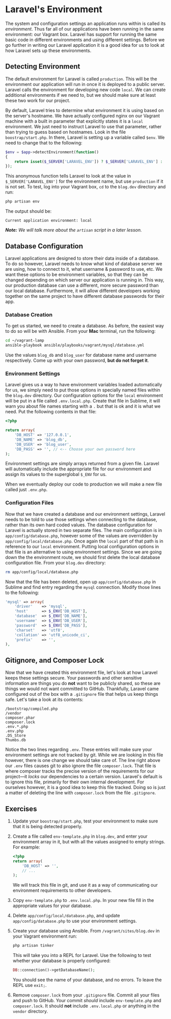 # Laravel's Environment

The system and configuration settings an application runs within is called its *environment*. Thus far all of our applications have been running in the same environment: our Vagrant box. Laravel has support for running the same basic code in different environments and using different settings. Before we go further in writing our Laravel application it is a good idea for us to look at how Laravel sets up these environments.

## Detecting Environment

The default environment for Laravel is called `production`. This will be the environment our application will run in once it is deployed to a public server. Laravel calls the environment for developing new code `local`. We can create additional environments if we need to, but we should make sure at least these two work for our project.

By default, Laravel tries to determine what environment it is using based on the server's hostname. We have actually configured nginx on our Vagrant machine with a built in parameter that explicitly states it is a `local` environment. We just need to instruct Laravel to use that parameter, rather than trying to guess based on hostnames. Look in the file `boostrap/start.php`. In there, Laravel is setting up a variable called `$env`. We need to change that to the following:

```php
$env = $app->detectEnvironment(function()
{
    return isset($_SERVER['LARAVEL_ENV']) ? $_SERVER['LARAVEL_ENV'] : 'production';
});
```

This anonymous function tells Laravel to look at the value in `$_SERVER['LARAVEL_ENV']` for the environment name, but use `production` if it is not set. To test, log into your Vagrant box, `cd` to the `blog.dev` directory and run:

```bash
php artisan env
```

The output should be:

    Current application environment: local

_**Note:** We will talk more about the `artisan` script in a later lesson._

## Database Configuration

Laravel applications are designed to store their data inside of a database. To do so however, Laravel needs to know what kind of database server we are using, how to connect to it, what username & password to use, etc. We want these options to be environment variables, so that they can be changed depending on which server our application is running in. This way, our production database can use a different, more secure password than our local database. Furthermore, it will allow different developers working together on the same project to have different database passwords for their app.

### Database Creation

To get us started, we need to create a database. As before, the easiest way to do so will be with Ansible. From your **Mac** terminal, run the following:

```bash
cd ~/vagrant-lamp
ansible-playbook ansible/playbooks/vagrant/mysql/database.yml
```

Use the values `blog_db` and `blog_user` for database name and username respectively. Come up with your own password, **but do not forget it**.

### Environment Settings

Laravel gives us a way to have environment variables loaded automatically for us, we simply need to put those options in specially named files within the `blog.dev` directory. Our configuration options for the `local` environment will be put in a file called `.env.local.php`. Create that file in Sublime, it will warn you about file names starting with a `.` but that is ok and it is what we need. Put the following contents in that file:

```php
<?php

return array(
    'DB_HOST' => '127.0.0.1',
    'DB_NAME' => 'blog_db',
    'DB_USER' => 'blog_user',
    'DB_PASS' => '', // <-- Choose your own password here
);
```

Environment settings are simply arrays returned from a given file. Laravel will automatically include the appropriate file for our environment and assign its values to the superglobal `$_ENV` for us.

When we eventually deploy our code to production we will make a new file called just `.env.php`.

### Configuration Files

Now that we have created a database and our environment settings, Laravel needs to be told to use those settings when connecting to the database, rather than its own hard coded values. The database configuration for Laravel is actually stored in two separate files. The main configuration is in `app/config/database.php`, however some of the values are overridden by `app/config/local/database.php`. Once again the `local` part of that path is in reference to our `local` environment. Putting local configuration options in that file is an alternative to using environment settings. Since we are going down the the environment route, we should first delete the local database configuration file. From your `blog.dev` directory:

```bash
rm app/config/local/database.php
```

Now that the file has been deleted, open up `app/config/database.php` in Sublime and find entry regarding the `mysql` connection. Modify those lines to the following:

```php
'mysql' => array(
    'driver'    => 'mysql',
    'host'      => $_ENV['DB_HOST'],
    'database'  => $_ENV['DB_NAME'],
    'username'  => $_ENV['DB_USER'],
    'password'  => $_ENV['DB_PASS'],
    'charset'   => 'utf8',
    'collation' => 'utf8_unicode_ci',
    'prefix'    => '',
),
```

## Gitignore, and Composer Lock

Now that we have created this environment file, let's look at how Laravel keeps these settings secure. Your passwords and other sensitive information are things you do **not** want to be publicly shared, so these are things we would not want committed to GitHub. Thankfully, Laravel came configured out of the box with a `.gitignore` file that helps us keep things safe. Let's take a look at its contents:

```
/bootstrap/compiled.php
/vendor
composer.phar
composer.lock
.env.*.php
.env.php
.DS_Store
Thumbs.db
```

Notice the two lines regarding `.env`. These entries will make sure your environment settings are not tracked by git. While we are looking in this file however, there is one change we should take care of. The line right above our `.env` files causes git to also ignore the file `composer.lock`. That file is where composer tracks the precise version of the requirements for our project&mdash;it *locks* our dependencies to a certain version. Laravel's default is to ignore this file, primarily for their own internal development. For ourselves however, it is a good idea to keep this file tracked. Doing so is just a matter of deleting the line with `composer.lock` from the file `.gitignore`.

## Exercises

1. Update your `boostrap/start.php`, test your environment to make sure that it is being detected properly.
1. Create a file called `env-template.php` in `blog.dev`, and enter your environment array in it, but with all the values assigned to empty strings. For example:
    ```php
    <?php
    return array(
        'DB_HOST' => '',
        // ...
    );
    ```
    We will track this file in git, and use it as a way of communicating our environment requirements to other developers.

1. Copy `env-template.php` to `.env.local.php`. In your new file fill in the appropriate values for your database.
1. Delete `app/config/local/database.php`, and update `app/config/database.php` to use your environment settings.
1. Create your database using Ansible. From `/vagrant/sites/blog.dev` in your Vagrant environment run:
    ```bash
    php artisan tinker
    ```
    This will take you into a REPL for Laravel. Use the following to test whether your database is properly configured:
    ```php
    DB::connection()->getDatabaseName();
    ```
    You should see the name of your database, and no errors. To leave the REPL use `exit;`.

1. Remove `composer.lock` from your `.gitignore` file. Commit all your files and push to GitHub. Your commit *should* include `env-template.php` and `composer.lock`. It should **not** include `.env.local.php` or anything in the `vendor` directory.
